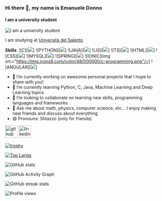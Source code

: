 ### Hi there 👋, my name is Emanuele Donno
#### I am a university student
![I am a university student]()

I am studying at [Università del Salento](https://www.unisalento.it)

**Skills**: 
![C][<img src="https://img.icons8.com/color/48/000000/c-programming.png"/>]
![PYTHON][<img src="https://img.icons8.com/color/48/000000/c-programming.png"/>]
![JAVA][<img src="https://img.icons8.com/color/48/000000/c-programming.png"/>]
![JS][<img src="https://img.icons8.com/color/48/000000/c-programming.png"/>]
![TS][<img src="https://img.icons8.com/color/48/000000/c-programming.png"/>]
![HTML][<img src="https://img.icons8.com/color/48/000000/c-programming.png"/>]
![CSS][<img src="https://img.icons8.com/color/48/000000/c-programming.png"/>]
![MYSQL][<img src="https://img.icons8.com/color/48/000000/c-programming.png"/>]
![SPRING][<img src="https://img.icons8.com/color/48/000000/c-programming.png"/>]
![IONIC][img src="https://img.icons8.com/color/48/000000/c-programming.png"/>]
![ANGULAR][<img src="https://img.icons8.com/color/48/000000/c-programming.png"/>]  


- 🔭 I’m currently working on awesome personal projects that I hope to share with you! 
- 🌱 I’m currently learning Python, C, Java, Machine Learning and Deep Learning topics  
- 👯 I’m looking to collaborate on learning new skills, programming languages and frameworks 
- 💬 Ask me about math, physics, computer science, etc... I enjoy making new friends and discuss about everything 
- 😄 Pronouns: Shtazzo (only for friends) 


[<img src='https://cdn.jsdelivr.net/npm/simple-icons@3.0.1/icons/github.svg' alt='github' height='40'>](https://github.com/Shtazzo)  [<img src='https://cdn.jsdelivr.net/npm/simple-icons@3.0.1/icons/linkedin.svg' alt='linkedin' height='40'>](https://www.linkedin.com/in/emanuele-donno/)  

[![trophy](https://github-profile-trophy.vercel.app/?username=Shtazzo)](https://github.com/ryo-ma/github-profile-trophy)

[![Top Langs](https://github-readme-stats.vercel.app/api/top-langs/?username=Shtazzo)](https://github.com/anuraghazra/github-readme-stats)

![GitHub stats](https://github-readme-stats.vercel.app/api?username=Shtazzo&show_icons=true&count_private=true)  

![GitHub Activity Graph](https://activity-graph.herokuapp.com/graph?username=Shtazzo)  

![GitHub streak stats](https://github-readme-streak-stats.herokuapp.com/?user=Shtazzo)  

![Profile views](https://gpvc.arturio.dev/Shtazzo)  
